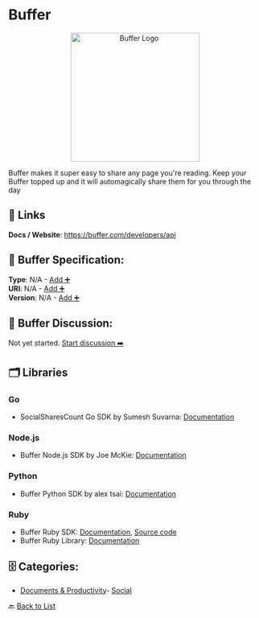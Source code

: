 # Buffer
<p align="center">
    <img width="256" src="https://raw.githubusercontent.com/apis-list/apis-list/main/apis/buffer/logo_256x256.png" alt="Buffer Logo"/>
</p>
Buffer makes it super easy to share any page you're reading. Keep your Buffer topped up and it will automagically share them for you through the day

##  🔗 Links
**Docs / Website**: https://buffer.com/developers/api

## 🧬 Buffer Specification:
**Type**: N/A - [Add ➕](https://github.com/apis-list/apis-list/edit/main/apis/buffer/buffer.yaml)  
**URI**: N/A - [Add ➕](https://github.com/apis-list/apis-list/edit/main/apis/buffer/buffer.yaml)  
**Version**: N/A - [Add ➕](https://github.com/apis-list/apis-list/edit/main/apis/buffer/buffer.yaml)

## 💬 Buffer Discussion:
Not yet started. [Start discussion ➡️](https://github.com/apis-list/apis-list/discussions/new)

## 🗂️ Libraries
### Go
- SocialSharesCount Go SDK by Sumesh Suvarna: [Documentation](https://github.com/gssumesh/socialsharescount)
### Node.js
-  Buffer Node.js SDK by Joe McKie: [Documentation](https://github.com/joemckie/buffer-node)
### Python
- Buffer Python SDK by alex tsai: [Documentation](https://github.com/caffodian/mezzanine-buffer)
### Ruby
- Buffer Ruby SDK: [Documentation](https://buffer.com/developers/libraries/ruby), [Source code](https://github.com/bufferapp/buffer-ruby)
- Buffer Ruby Library: [Documentation](https://github.com/bufferapp/buffer-ruby)


## 🗄️ Categories:
- [Documents & Productivity](https://github.com/apis-list/apis-list#documents--productivity-)- [Social](https://github.com/apis-list/apis-list#social-)

🔙  [Back to List](https://github.com/apis-list/apis-list)
